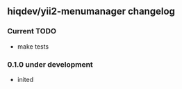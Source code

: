 hiqdev/yii2-menumanager changelog
---------------------------------

### Current TODO

- make tests

### 0.1.0 under development

- inited

